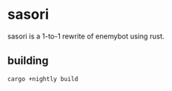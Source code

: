 # sasori

sasori is a 1-to-1 rewrite of enemybot using rust. 

## building

```bash
cargo +nightly build
````
